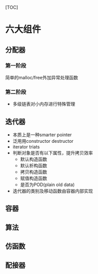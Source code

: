 [TOC]
# 六大组件

## 分配器
### 第一阶段
简单的malloc/free外加异常处理函数

### 第二阶段
- 多级链表对小内存进行特殊管理

## 迭代器
- 本质上是一种smarter pointer
- 泛用用constructor destructor
- iterator triats
- 判断对象是否有以下属性，提升拷贝效率
	- 默认构造函数
	- 默认析构函数
	- 拷贝构造函数
	- 赋值构造函数
	- 是否为POD(plain old data)
- 迭代器的类别及移动函数由容器内部实现

## 容器

## 算法

## 仿函数

## 配接器

